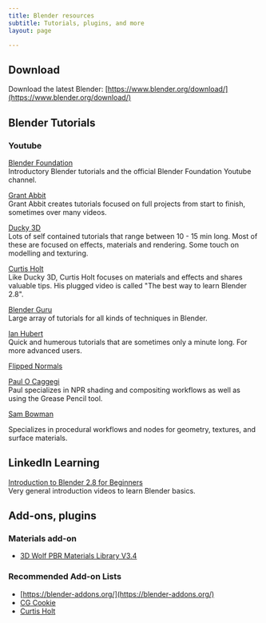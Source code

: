 ```yaml
---
title: Blender resources
subtitle: Tutorials, plugins, and more
layout: page

---
```

## Download

Download the latest Blender: [https://www.blender.org/download/](https://www.blender.org/download/)

## Blender Tutorials

### Youtube

[Blender Foundation](https://www.youtube.com/playlist?list=PLa1F2ddGya_-UvuAqHAksYnB0qL9yWDO6)  
Introductory Blender tutorials and the official Blender Foundation Youtube channel.

[Grant Abbit](https://www.youtube.com/channel/UCZFUrFoqvqlN8seaAeEwjlw)  
Grant Abbit creates tutorials focused on full projects from start to finish, sometimes over many videos.

[Ducky 3D](https://www.youtube.com/channel/UCuNhGhbemBkdflZ1FGJ0lUQ/videos)  
Lots of self contained tutorials that range between 10 - 15 min long. Most of these are focused on effects, materials and rendering. Some touch on modelling and texturing.

[Curtis Holt](https://www.youtube.com/channel/UCzghqpGuEmk4YdVewxA79GA/videos)  
Like Ducky 3D, Curtis Holt focuses on materials and effects and shares valuable tips. His plugged video is called "The best way to learn Blender 2.8".

[Blender Guru](https://www.youtube.com/user/AndrewPPrice/videos)  
Large array of tutorials for all kinds of techniques in Blender.

[Ian Hubert](https://www.youtube.com/user/mrdodobird/videos)  
Quick and humerous tutorials that are sometimes only a minute long. For more advanced users.

[Flipped Normals](https://www.youtube.com/user/FlippedNormalsTuts/playlists)

[Paul O Caggegi](https://www.youtube.com/channel/UCEhYWUp3jRKQF7GHjhpcI_g)  
Paul specializes in NPR shading and compositing workflows as well as using the Grease Pencil tool.

[Sam Bowman](https://www.youtube.com/channel/UCbODs2qqHISelcvKZybRMKg "Sam Bowman")

Specializes in procedural workflows and nodes for geometry, textures, and surface materials.

## LinkedIn Learning

[Introduction to Blender 2.8 for Beginners](https://www.linkedin.com/learning/blender-2-8-essential-training-2/introducing-blender-2-8-for-beginners)  
Very general introduction videos to learn Blender basics.

## Add-ons, plugins

### Materials add-on

* [3D Wolf PBR Materials Library V3.4](https://3d-wolf.com/products/materials.html)

### Recommended Add-on Lists

* [https://blender-addons.org/](https://blender-addons.org/)
* [CG Cookie](https://cgcookie.com/articles/the-top-10-modeling-addons-for-blender-2-8)
* [Curtis Holt](https://www.youtube.com/watch?v=aTDF94CU5wc)